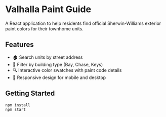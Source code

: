 # Valhalla Paint Guide

A React application to help residents find official Sherwin-Williams exterior paint colors for their townhome units.

## Features

- 🏠 Search units by street address
- 🎨 Filter by building type (Bay, Chase, Keys)
- 🔍 Interactive color swatches with paint code details
- 📱 Responsive design for mobile and desktop

## Getting Started

```bash
npm install
npm start